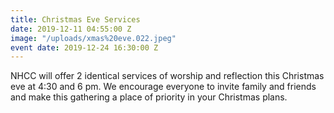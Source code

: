 ```yaml
---
title: Christmas Eve Services
date: 2019-12-11 04:55:00 Z
image: "/uploads/xmas%20eve.022.jpeg"
event date: 2019-12-24 16:30:00 Z
---
```


NHCC will offer 2 identical services of worship and reflection this Christmas eve at 4:30 and 6 pm. We encourage everyone to invite family and friends and make this gathering a place of priority in your Christmas plans.